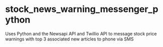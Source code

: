 # stock_news_warning_messenger_python
Uses Python and the Newsapi API and Twillio API to message stock price warnings with top 3 associated new articles to phone via SMS
